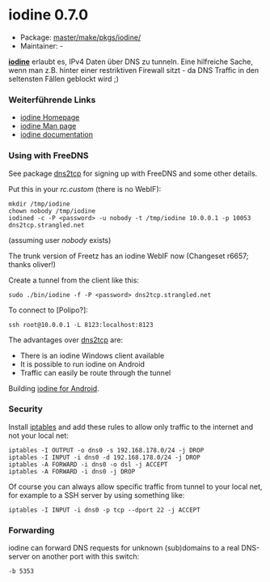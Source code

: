 # iodine 0.7.0
 - Package: [master/make/pkgs/iodine/](https://github.com/Freetz-NG/freetz-ng/tree/master/make/pkgs/iodine/)
 - Maintainer: -

**[iodine](http://code.kryo.se/iodine/)** erlaubt
es, IPv4 Daten über DNS zu tunneln. Eine hilfreiche Sache, wenn man z.B.
hinter einer restriktiven Firewall sitzt - da DNS Traffic in den
seltensten Fällen geblockt wird
;)

### Weiterführende Links

-   [iodine Homepage](http://code.kryo.se/iodine/)
-   [iodine Man
    page](http://linux.die.net/man/8/iodine)
-   [iodine
    documentation](http://code.kryo.se/iodine/README.html)

### Using with FreeDNS

See package [dns2tcp](dns2tcp.html) for signing up with FreeDNS
and some other details.

Put this in your *rc.custom* (there is no WebIF):

```
mkdir /tmp/iodine
chown nobody /tmp/iodine
iodined -c -P <password> -u nobody -t /tmp/iodine 10.0.0.1 -p 10053 dns2tcp.strangled.net
```

(assuming user *nobody* exists)

The trunk version of Freetz has an iodine WebIF now
(Changeset r6657; thanks oliver!)

Create a tunnel from the client like this:

```
sudo ./bin/iodine -f -P <password> dns2tcp.strangled.net
```

To connect to [Polipo?]:

```
ssh root@10.0.0.1 -L 8123:localhost:8123
```

The advantages over [dns2tcp](dns2tcp.html) are:

-   There is an iodine Windows client available
-   It is possible to run iodine on Android
-   Traffic can easily be route through the tunnel

Building [iodine for
Android](http://blog.bokhorst.biz/5123/computers-en-internet/iodine-for-android/).

### Security

Install [iptables](iptables.md) and add these rules to allow
only traffic to the internet and not your local net:

```
iptables -I OUTPUT -o dns0 -s 192.168.178.0/24 -j DROP
iptables -I INPUT -i dns0 -d 192.168.178.0/24 -j DROP
iptables -A FORWARD -i dns0 -o dsl -j ACCEPT
iptables -A FORWARD -i dns0 -j DROP
```

Of course you can always allow specific traffic from tunnel to your
local net, for example to a SSH server by using something like:

```
iptables -I INPUT -i dns0 -p tcp --dport 22 -j ACCEPT
```

### Forwarding

iodine can forward DNS requests for unknown (sub)domains to a real
DNS-server on another port with this switch:

```
-b 5353
```

